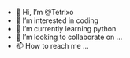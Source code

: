 - 👋 Hi, I’m @Tetrixo
- 👀 I’m interested in coding
- 🌱 I’m currently learning python
- 💞️ I’m looking to collaborate on ...
- 📫 How to reach me ...

<!---
Tetrixo/Tetrixo is a ✨ special ✨ repository because its `README.md` (this file) appears on your GitHub profile.
You can click the Preview link to take a look at your changes.
--->
